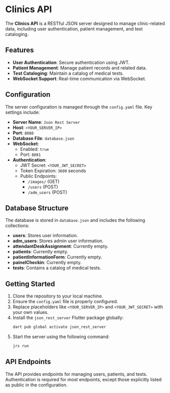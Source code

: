 # Clinics API

The **Clinics API** is a RESTful JSON server designed to manage clinic-related data, including user authentication, patient management, and test cataloging.

## Features

- **User Authentication**: Secure authentication using JWT.
- **Patient Management**: Manage patient records and related data.
- **Test Cataloging**: Maintain a catalog of medical tests.
- **WebSocket Support**: Real-time communication via WebSocket.

## Configuration

The server configuration is managed through the `config.yaml` file. Key settings include:

- **Server Name**: `Json Rest Server`
- **Host**: `<YOUR_SERVER_IP>`
- **Port**: `8080`
- **Database File**: `database.json`
- **WebSocket**:
  - Enabled: `true`
  - Port: `8081`
- **Authentication**:
  - JWT Secret: `<YOUR_JWT_SECRET>`
  - Token Expiration: `3600` seconds
  - Public Endpoints:
    - `/images/` (GET)
    - `/users` (POST)
    - `/adm_users` (POST)

## Database Structure

The database is stored in `database.json` and includes the following collections:

- **users**: Stores user information.
- **adm_users**: Stores admin user information.
- **attendantDeskAssignment**: Currently empty.
- **patients**: Currently empty.
- **patientInformationForm**: Currently empty.
- **painelCheckin**: Currently empty.
- **tests**: Contains a catalog of medical tests.

## Getting Started

1. Clone the repository to your local machine.
2. Ensure the `config.yaml` file is properly configured.
3. Replace placeholders like `<YOUR_SERVER_IP>` and `<YOUR_JWT_SECRET>` with your own values.
4. Install the `json_rest_server` Flutter package globally:
   ```bash
   dart pub global activate json_rest_server
   ```
5. Start the server using the following command:
   ```bash
   jrs run
   ```

## API Endpoints

The API provides endpoints for managing users, patients, and tests. Authentication is required for most endpoints, except those explicitly listed as public in the configuration.
